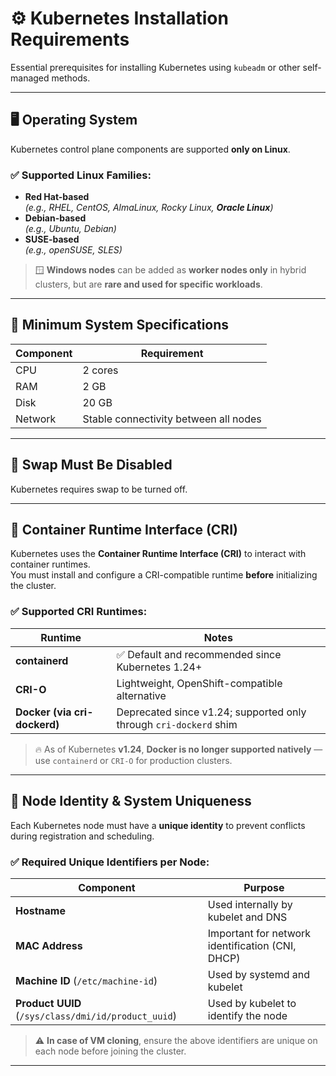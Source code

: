 # ⚙️ Kubernetes Installation Requirements

Essential prerequisites for installing Kubernetes using `kubeadm` or other self-managed methods.

---

## 🖥️ Operating System

Kubernetes control plane components are supported **only on Linux**.

### ✅ Supported Linux Families:
- **Red Hat-based**  
  _(e.g., RHEL, CentOS, AlmaLinux, Rocky Linux, **Oracle Linux**)_
- **Debian-based**  
  _(e.g., Ubuntu, Debian)_
- **SUSE-based**  
  _(e.g., openSUSE, SLES)_

> 🪟 **Windows nodes** can be added as **worker nodes only** in hybrid clusters, but are **rare and used for specific workloads**.

---

## 🧠 Minimum System Specifications

| Component | Requirement |
|----------|-------------|
| CPU      | 2 cores
| RAM      | 2 GB
| Disk     | 20 GB
| Network  | Stable connectivity between all nodes |

---

## 🚫 Swap Must Be Disabled

Kubernetes requires swap to be turned off.

---

## 🧱 Container Runtime Interface (CRI)

Kubernetes uses the **Container Runtime Interface (CRI)** to interact with container runtimes.  
You must install and configure a CRI-compatible runtime **before** initializing the cluster.

### ✅ Supported CRI Runtimes:

| Runtime    | Notes |
|------------|-------|
| **containerd** | ✅ Default and recommended since Kubernetes 1.24+ |
| **CRI-O**      | Lightweight, OpenShift-compatible alternative |
| **Docker (via cri-dockerd)** | Deprecated since v1.24; supported only through `cri-dockerd` shim |

> 🔥 As of Kubernetes **v1.24**, **Docker is no longer supported natively** — use `containerd` or `CRI-O` for production clusters.

---

## 🧬 Node Identity & System Uniqueness

Each Kubernetes node must have a **unique identity** to prevent conflicts during registration and scheduling.

### ✅ Required Unique Identifiers per Node:

| Component     | Purpose |
|---------------|---------|
| **Hostname**  | Used internally by kubelet and DNS |
| **MAC Address** | Important for network identification (CNI, DHCP) |
| **Machine ID** (`/etc/machine-id`) | Used by systemd and kubelet |
| **Product UUID** (`/sys/class/dmi/id/product_uuid`) | Used by kubelet to identify the node |

> ⚠️ **In case of VM cloning**, ensure the above identifiers are unique on each node before joining the cluster.

---
